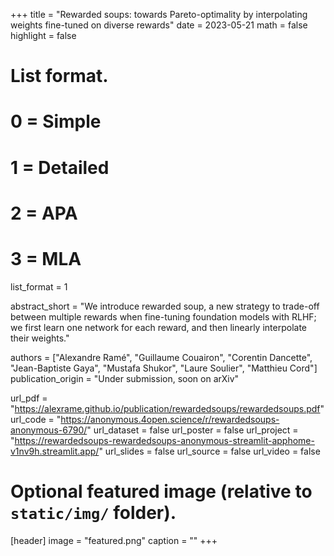 +++
title = "Rewarded soups: towards Pareto-optimality by interpolating weights fine-tuned on diverse rewards"
date = 2023-05-21
math = false
highlight = false

# List format.
#   0 = Simple
#   1 = Detailed
#   2 = APA
#   3 = MLA
list_format = 1

abstract_short = "We introduce rewarded soup, a new strategy to trade-off between multiple rewards when fine-tuning foundation models with RLHF; we first learn one network for each reward, and then linearly interpolate their weights."

authors = ["Alexandre Ramé", "Guillaume Couairon", "Corentin Dancette", "Jean-Baptiste Gaya", "Mustafa Shukor", "Laure Soulier", "Matthieu Cord"]
publication_origin = "Under submission, soon on arXiv"

url_pdf = "https://alexrame.github.io/publication/rewardedsoups/rewardedsoups.pdf"
url_code = "https://anonymous.4open.science/r/rewardedsoups-anonymous-6790/"
url_dataset = false
url_poster = false
url_project = "https://rewardedsoups-rewardedsoups-anonymous-streamlit-apphome-v1nv9h.streamlit.app/"
url_slides = false
url_source = false
url_video = false


# Optional featured image (relative to `static/img/` folder).
[header]
image = "featured.png"
caption = ""
+++

